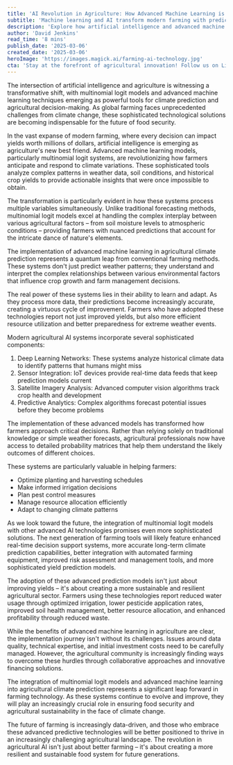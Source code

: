 ```yaml
---
title: 'AI Revolution in Agriculture: How Advanced Machine Learning is Reshaping Climate-Smart Farming'
subtitle: 'Machine learning and AI transform modern farming with predictive analytics'
description: 'Explore how artificial intelligence and advanced machine learning are transforming modern agriculture, enabling farmers to make data-driven decisions and adapt to climate change through sophisticated predictive analytics and automated systems.'
author: 'David Jenkins'
read_time: '8 mins'
publish_date: '2025-03-06'
created_date: '2025-03-06'
heroImage: 'https://images.magick.ai/farming-ai-technology.jpg'
cta: 'Stay at the forefront of agricultural innovation! Follow us on LinkedIn for the latest updates on AI-powered farming technologies and sustainable agriculture solutions.'
---
```


The intersection of artificial intelligence and agriculture is witnessing a transformative shift, with multinomial logit models and advanced machine learning techniques emerging as powerful tools for climate prediction and agricultural decision-making. As global farming faces unprecedented challenges from climate change, these sophisticated technological solutions are becoming indispensable for the future of food security.

In the vast expanse of modern farming, where every decision can impact yields worth millions of dollars, artificial intelligence is emerging as agriculture's new best friend. Advanced machine learning models, particularly multinomial logit systems, are revolutionizing how farmers anticipate and respond to climate variations. These sophisticated tools analyze complex patterns in weather data, soil conditions, and historical crop yields to provide actionable insights that were once impossible to obtain.

The transformation is particularly evident in how these systems process multiple variables simultaneously. Unlike traditional forecasting methods, multinomial logit models excel at handling the complex interplay between various agricultural factors – from soil moisture levels to atmospheric conditions – providing farmers with nuanced predictions that account for the intricate dance of nature's elements.

The implementation of advanced machine learning in agricultural climate prediction represents a quantum leap from conventional farming methods. These systems don't just predict weather patterns; they understand and interpret the complex relationships between various environmental factors that influence crop growth and farm management decisions.

The real power of these systems lies in their ability to learn and adapt. As they process more data, their predictions become increasingly accurate, creating a virtuous cycle of improvement. Farmers who have adopted these technologies report not just improved yields, but also more efficient resource utilization and better preparedness for extreme weather events.

Modern agricultural AI systems incorporate several sophisticated components:

1. Deep Learning Networks: These systems analyze historical climate data to identify patterns that humans might miss
2. Sensor Integration: IoT devices provide real-time data feeds that keep prediction models current
3. Satellite Imagery Analysis: Advanced computer vision algorithms track crop health and development
4. Predictive Analytics: Complex algorithms forecast potential issues before they become problems

The implementation of these advanced models has transformed how farmers approach critical decisions. Rather than relying solely on traditional knowledge or simple weather forecasts, agricultural professionals now have access to detailed probability matrices that help them understand the likely outcomes of different choices.

These systems are particularly valuable in helping farmers:

- Optimize planting and harvesting schedules
- Make informed irrigation decisions
- Plan pest control measures
- Manage resource allocation efficiently
- Adapt to changing climate patterns

As we look toward the future, the integration of multinomial logit models with other advanced AI technologies promises even more sophisticated solutions. The next generation of farming tools will likely feature enhanced real-time decision support systems, more accurate long-term climate prediction capabilities, better integration with automated farming equipment, improved risk assessment and management tools, and more sophisticated yield prediction models.

The adoption of these advanced prediction models isn't just about improving yields – it's about creating a more sustainable and resilient agricultural sector. Farmers using these technologies report reduced water usage through optimized irrigation, lower pesticide application rates, improved soil health management, better resource allocation, and enhanced profitability through reduced waste.

While the benefits of advanced machine learning in agriculture are clear, the implementation journey isn't without its challenges. Issues around data quality, technical expertise, and initial investment costs need to be carefully managed. However, the agricultural community is increasingly finding ways to overcome these hurdles through collaborative approaches and innovative financing solutions.

The integration of multinomial logit models and advanced machine learning into agricultural climate prediction represents a significant leap forward in farming technology. As these systems continue to evolve and improve, they will play an increasingly crucial role in ensuring food security and agricultural sustainability in the face of climate change.

The future of farming is increasingly data-driven, and those who embrace these advanced predictive technologies will be better positioned to thrive in an increasingly challenging agricultural landscape. The revolution in agricultural AI isn't just about better farming – it's about creating a more resilient and sustainable food system for future generations.